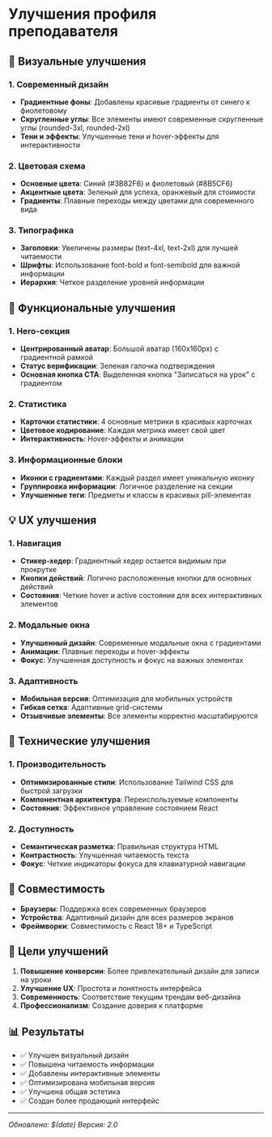# Улучшения профиля преподавателя

## 🎨 Визуальные улучшения

### 1. Современный дизайн
- **Градиентные фоны**: Добавлены красивые градиенты от синего к фиолетовому
- **Скругленные углы**: Все элементы имеют современные скругленные углы (rounded-3xl, rounded-2xl)
- **Тени и эффекты**: Улучшенные тени и hover-эффекты для интерактивности

### 2. Цветовая схема
- **Основные цвета**: Синий (#3B82F6) и фиолетовый (#8B5CF6)
- **Акцентные цвета**: Зеленый для успеха, оранжевый для стоимости
- **Градиенты**: Плавные переходы между цветами для современного вида

### 3. Типографика
- **Заголовки**: Увеличены размеры (text-4xl, text-2xl) для лучшей читаемости
- **Шрифты**: Использование font-bold и font-semibold для важной информации
- **Иерархия**: Четкое разделение уровней информации

## 🚀 Функциональные улучшения

### 1. Hero-секция
- **Центрированный аватар**: Большой аватар (160x160px) с градиентной рамкой
- **Статус верификации**: Зеленая галочка подтверждения
- **Основная кнопка CTA**: Выделенная кнопка "Записаться на урок" с градиентом

### 2. Статистика
- **Карточки статистики**: 4 основные метрики в красивых карточках
- **Цветовое кодирование**: Каждая метрика имеет свой цвет
- **Интерактивность**: Hover-эффекты и анимации

### 3. Информационные блоки
- **Иконки с градиентами**: Каждый раздел имеет уникальную иконку
- **Группировка информации**: Логичное разделение на секции
- **Улучшенные теги**: Предметы и классы в красивых pill-элементах

## 💡 UX улучшения

### 1. Навигация
- **Стикер-хедер**: Градиентный хедер остается видимым при прокрутке
- **Кнопки действий**: Логично расположенные кнопки для основных действий
- **Состояния**: Четкие hover и active состояния для всех интерактивных элементов

### 2. Модальные окна
- **Улучшенный дизайн**: Современные модальные окна с градиентами
- **Анимации**: Плавные переходы и hover-эффекты
- **Фокус**: Улучшенная доступность и фокус на важных элементах

### 3. Адаптивность
- **Мобильная версия**: Оптимизация для мобильных устройств
- **Гибкая сетка**: Адаптивные grid-системы
- **Отзывчивые элементы**: Все элементы корректно масштабируются

## 🔧 Технические улучшения

### 1. Производительность
- **Оптимизированные стили**: Использование Tailwind CSS для быстрой загрузки
- **Компонентная архитектура**: Переиспользуемые компоненты
- **Состояния**: Эффективное управление состоянием React

### 2. Доступность
- **Семантическая разметка**: Правильная структура HTML
- **Контрастность**: Улучшенная читаемость текста
- **Фокус**: Четкие индикаторы фокуса для клавиатурной навигации

## 📱 Совместимость

- **Браузеры**: Поддержка всех современных браузеров
- **Устройства**: Адаптивный дизайн для всех размеров экранов
- **Фреймворки**: Совместимость с React 18+ и TypeScript

## 🎯 Цели улучшений

1. **Повышение конверсии**: Более привлекательный дизайн для записи на уроки
2. **Улучшение UX**: Простота и понятность интерфейса
3. **Современность**: Соответствие текущим трендам веб-дизайна
4. **Профессионализм**: Создание доверия к платформе

## 📊 Результаты

- ✅ Улучшен визуальный дизайн
- ✅ Повышена читаемость информации
- ✅ Добавлены интерактивные элементы
- ✅ Оптимизирована мобильная версия
- ✅ Улучшена общая эстетика
- ✅ Создан более продающий интерфейс

---

*Обновлено: $(date)*
*Версия: 2.0*




